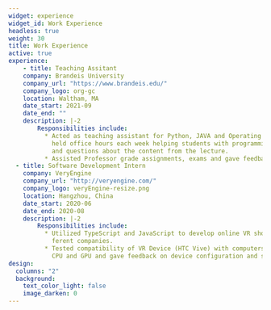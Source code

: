 ```yaml
---
widget: experience
widget_id: Work Experience
headless: true
weight: 30
title: Work Experience
active: true
experience: 
    - title: Teaching Assitant
    company: Brandeis University
    company_url: "https://www.brandeis.edu/"
    company_logo: org-gc
    location: Waltham, MA
    date_start: 2021-09
    date_end: ""
    description: |-2
        Responsibilities include:
          * Acted as teaching assistant for Python, JAVA and Operating System class,
            held office hours each week helping students with programming assignments
            and questions about the content from the lecture.
          * Assisted Professor grade assignments, exams and gave feedback to students.
  - title: Software Development Intern
    company: VeryEngine
    company_url: "http://veryengine.com/"
    company_logo: veryEngine-resize.png
    location: Hangzhou, China
    date_start: 2020-06
    date_end: 2020-08
    description: |-2
        Responsibilities include:
          * Utilized TypeScript and JavaScript to develop online VR showroom for dif-
            ferent companies.
          * Tested compatibility of VR Device (HTC Vive) with computers with different
            CPU and GPU and gave feedback on device configuration and setup.
design:
  columns: "2"
  background:
    text_color_light: false
    image_darken: 0
---
```

